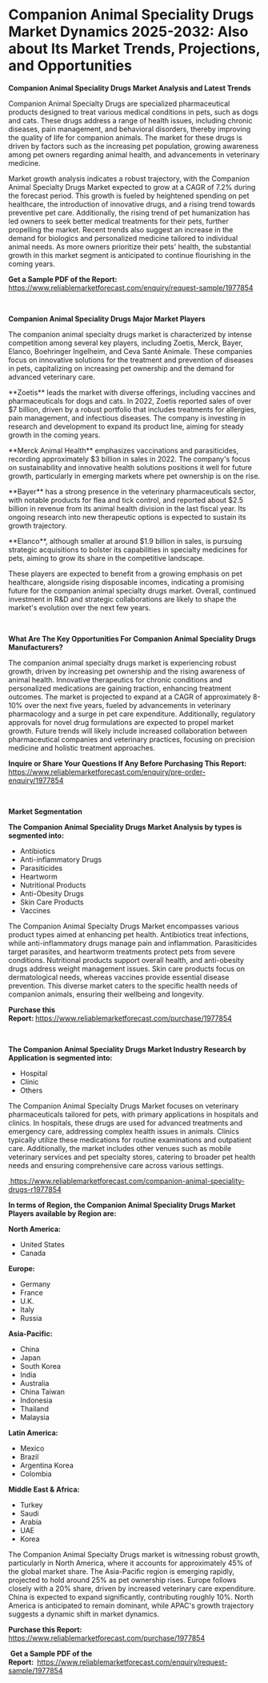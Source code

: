 <p><h1>Companion Animal Speciality Drugs Market Dynamics 2025-2032: Also about Its Market Trends, Projections, and Opportunities</h1></p><p><strong>Companion Animal Speciality Drugs Market Analysis and Latest Trends</strong></p>
<p><p>Companion Animal Specialty Drugs are specialized pharmaceutical products designed to treat various medical conditions in pets, such as dogs and cats. These drugs address a range of health issues, including chronic diseases, pain management, and behavioral disorders, thereby improving the quality of life for companion animals. The market for these drugs is driven by factors such as the increasing pet population, growing awareness among pet owners regarding animal health, and advancements in veterinary medicine.</p><p>Market growth analysis indicates a robust trajectory, with the Companion Animal Specialty Drugs Market expected to grow at a CAGR of 7.2% during the forecast period. This growth is fueled by heightened spending on pet healthcare, the introduction of innovative drugs, and a rising trend towards preventive pet care. Additionally, the rising trend of pet humanization has led owners to seek better medical treatments for their pets, further propelling the market. Recent trends also suggest an increase in the demand for biologics and personalized medicine tailored to individual animal needs. As more owners prioritize their pets' health, the substantial growth in this market segment is anticipated to continue flourishing in the coming years.</p></p>
<p><strong>Get a Sample PDF of the Report:&nbsp;</strong> <a href="https://www.reliablemarketforecast.com/enquiry/request-sample/1977854?utm_campaign=1875&utm_medium=2&utm_source=Github&utm_content=ia&utm_term=19042025&utm_id=companion-animal-speciality-drugs">https://www.reliablemarketforecast.com/enquiry/request-sample/1977854</a></p>
<p>&nbsp;</p>
<p><strong>Companion Animal Speciality Drugs Major Market Players</strong></p>
<p><p>The companion animal specialty drugs market is characterized by intense competition among several key players, including Zoetis, Merck, Bayer, Elanco, Boehringer Ingelheim, and Ceva Santé Animale. These companies focus on innovative solutions for the treatment and prevention of diseases in pets, capitalizing on increasing pet ownership and the demand for advanced veterinary care.</p><p>**Zoetis** leads the market with diverse offerings, including vaccines and pharmaceuticals for dogs and cats. In 2022, Zoetis reported sales of over $7 billion, driven by a robust portfolio that includes treatments for allergies, pain management, and infectious diseases. The company is investing in research and development to expand its product line, aiming for steady growth in the coming years.</p><p>**Merck Animal Health** emphasizes vaccinations and parasiticides, recording approximately $3 billion in sales in 2022. The company's focus on sustainability and innovative health solutions positions it well for future growth, particularly in emerging markets where pet ownership is on the rise.</p><p>**Bayer** has a strong presence in the veterinary pharmaceuticals sector, with notable products for flea and tick control, and reported about $2.5 billion in revenue from its animal health division in the last fiscal year. Its ongoing research into new therapeutic options is expected to sustain its growth trajectory.</p><p>**Elanco**, although smaller at around $1.9 billion in sales, is pursuing strategic acquisitions to bolster its capabilities in specialty medicines for pets, aiming to grow its share in the competitive landscape.</p><p>These players are expected to benefit from a growing emphasis on pet healthcare, alongside rising disposable incomes, indicating a promising future for the companion animal specialty drugs market. Overall, continued investment in R&D and strategic collaborations are likely to shape the market's evolution over the next few years.</p></p>
<p>&nbsp;</p>
<p><strong>What Are The Key Opportunities For Companion Animal Speciality Drugs Manufacturers?</strong></p>
<p><p>The companion animal specialty drugs market is experiencing robust growth, driven by increasing pet ownership and the rising awareness of animal health. Innovative therapeutics for chronic conditions and personalized medications are gaining traction, enhancing treatment outcomes. The market is projected to expand at a CAGR of approximately 8-10% over the next five years, fueled by advancements in veterinary pharmacology and a surge in pet care expenditure. Additionally, regulatory approvals for novel drug formulations are expected to propel market growth. Future trends will likely include increased collaboration between pharmaceutical companies and veterinary practices, focusing on precision medicine and holistic treatment approaches.</p></p>
<p><strong>Inquire or Share Your Questions If Any Before Purchasing This Report:</strong> <a href="https://www.reliablemarketforecast.com/enquiry/pre-order-enquiry/1977854?utm_campaign=1875&utm_medium=2&utm_source=Github&utm_content=ia&utm_term=19042025&utm_id=companion-animal-speciality-drugs">https://www.reliablemarketforecast.com/enquiry/pre-order-enquiry/1977854</a></p>
<p>&nbsp;</p>
<p><strong>Market Segmentation</strong></p>
<p><strong>The Companion Animal Speciality Drugs Market Analysis by types is segmented into:</strong></p>
<p><ul><li>Antibiotics</li><li>Anti-inflammatory Drugs</li><li>Parasiticides</li><li>Heartworm</li><li>Nutritional Products</li><li>Anti-Obesity Drugs</li><li>Skin Care Products</li><li>Vaccines</li></ul></p>
<p><p>The Companion Animal Specialty Drugs Market encompasses various product types aimed at enhancing pet health. Antibiotics treat infections, while anti-inflammatory drugs manage pain and inflammation. Parasiticides target parasites, and heartworm treatments protect pets from severe conditions. Nutritional products support overall health, and anti-obesity drugs address weight management issues. Skin care products focus on dermatological needs, whereas vaccines provide essential disease prevention. This diverse market caters to the specific health needs of companion animals, ensuring their wellbeing and longevity.</p></p>
<p><strong>Purchase this Report:&nbsp;</strong><a href="https://www.reliablemarketforecast.com/purchase/1977854?utm_campaign=1875&utm_medium=2&utm_source=Github&utm_content=ia&utm_term=19042025&utm_id=companion-animal-speciality-drugs">https://www.reliablemarketforecast.com/purchase/1977854</a></p>
<p>&nbsp;</p>
<p><strong>The Companion Animal Speciality Drugs Market Industry Research by Application is segmented into:</strong></p>
<p><ul><li>Hospital</li><li>Clinic</li><li>Others</li></ul></p>
<p><p>The Companion Animal Specialty Drugs Market focuses on veterinary pharmaceuticals tailored for pets, with primary applications in hospitals and clinics. In hospitals, these drugs are used for advanced treatments and emergency care, addressing complex health issues in animals. Clinics typically utilize these medications for routine examinations and outpatient care. Additionally, the market includes other venues such as mobile veterinary services and pet specialty stores, catering to broader pet health needs and ensuring comprehensive care across various settings.</p></p>
<p><a href="https://www.reliablemarketforecast.com/companion-animal-speciality-drugs-r1977854?utm_campaign=1875&utm_medium=2&utm_source=Github&utm_content=ia&utm_term=19042025&utm_id=companion-animal-speciality-drugs">&nbsp;https://www.reliablemarketforecast.com/companion-animal-speciality-drugs-r1977854</a></p>
<p><strong>In terms of Region, the Companion Animal Speciality Drugs Market Players available by Region are:</strong></p>
<p>
    <p> <strong> North America: </strong>
        <ul>
            <li>United States</li>
            <li>Canada</li>
        </ul>
        </p> 
    <p> <strong> Europe: </strong>
        <ul>
            <li>Germany</li>
            <li>France</li>
            <li>U.K.</li>
            <li>Italy</li>
            <li>Russia</li>
        </ul>
        </p> 
    <p> <strong> Asia-Pacific: </strong>
        <ul>
            <li>China</li>
            <li>Japan</li>
            <li>South Korea</li>
            <li>India</li>
            <li>Australia</li>
            <li>China Taiwan</li>
            <li>Indonesia</li>
            <li>Thailand</li>
            <li>Malaysia</li>
        </ul>
        </p> 
    <p> <strong> Latin America: </strong>
        <ul>
            <li>Mexico</li>
            <li>Brazil</li>
            <li>Argentina Korea</li>
            <li>Colombia</li>
        </ul>
        </p> 
    <p> <strong> Middle East & Africa: </strong>
        <ul>
            <li>Turkey</li>
            <li>Saudi</li>
            <li>Arabia</li>
            <li>UAE</li>
            <li>Korea</li>
        </ul>
    </p>
    </p>
<p><p>The Companion Animal Specialty Drugs market is witnessing robust growth, particularly in North America, where it accounts for approximately 45% of the global market share. The Asia-Pacific region is emerging rapidly, projected to hold around 25% as pet ownership rises. Europe follows closely with a 20% share, driven by increased veterinary care expenditure. China is expected to expand significantly, contributing roughly 10%. North America is anticipated to remain dominant, while APAC's growth trajectory suggests a dynamic shift in market dynamics.</p></p>
<p><strong>Purchase this Report: </strong><a href="https://www.reliablemarketforecast.com/purchase/1977854?utm_campaign=1875&utm_medium=2&utm_source=Github&utm_content=ia&utm_term=19042025&utm_id=companion-animal-speciality-drugs">https://www.reliablemarketforecast.com/purchase/1977854</a></p>
<p>&nbsp;<strong>Get a Sample PDF of the Report:&nbsp;&nbsp;</strong><a href="https://www.reliablemarketforecast.com/enquiry/request-sample/1977854?utm_campaign=1875&utm_medium=2&utm_source=Github&utm_content=ia&utm_term=19042025&utm_id=companion-animal-speciality-drugs">https://www.reliablemarketforecast.com/enquiry/request-sample/1977854</a></p>
<p><strong></strong></p>
<p><p></p><p></p><p></p></p>